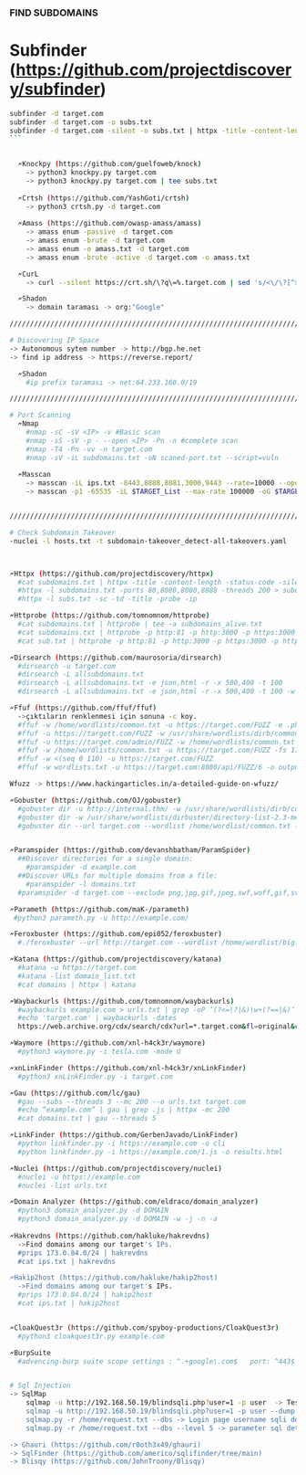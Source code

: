 
### FIND SUBDOMAINS

# Subfinder (https://github.com/projectdiscovery/subfinder)
````sh
subfinder -d target.com
subfinder -d target.com -o subs.txt
subfinder -d target.com -silent -o subs.txt | httpx -title -content-length -status-code -silent
```

    
  🗲Knockpy (https://github.com/guelfoweb/knock)
    -> python3 knockpy.py target.com
    -> python3 knockpy.py target.com | tee subs.txt
      
  🗲Crtsh (https://github.com/YashGoti/crtsh)
    -> python3 crtsh.py -d target.com
    
  🗲Amass (https://github.com/owasp-amass/amass)
    -> amass enum -passive -d target.com
    -> amass enum -brute -d target.com
    -> amass enum -o amass.txt -d target.com
    -> amass enum -brute -active -d target.com -o amass.txt

  🗲CurL
    -> curl --silent https://crt.sh/\?q\=%.target.com | sed 's/<\/\?[^>]\+>//g' | grep -i target.com | tail -n +9 | cut -d ">" -f2 | cut -d "<" -f1

  🗲Shadon
    -> domain taraması -> org:"Google"

//////////////////////////////////////////////////////////////////////////

# Discovering IP Space
-> Autonomous sytem number -> http://bgp.he.net
-> find ip address -> https://reverse.report/

  🗲Shadon
    #ip prefix taraması -> net:64.233.160.0/19

//////////////////////////////////////////////////////////////////////////

# Port Scanning
  🗲Nmap
    #nmap -sC -sV <IP> -v #Basic scan
    #nmap -sS -sV -p - --open <IP> -Pn -n #complete scan
    #nmap -T4 -Pn -vv -n target.com
    #nmap -sV -iL subdomains.txt -oN scaned-port.txt --script=vuln
  
  🗲Masscan
    -> masscan -iL ips.txt -8443,8888,8081,3000,9443 --rate=10000 --open
    -> masscan -p1 -65535 -iL $TARGET_List --max-rate 100000 -oG $TARGET_OUTPUT


//////////////////////////////////////////////////////////////////////////

# Check Subdomain Takeover
-nuclei -l hosts.txt -t subdomain-takeover_detect-all-takeovers.yaml



🗲Httpx (https://github.com/projectdiscovery/httpx)
  #cat subdomains.txt | httpx -title -content-length -status-code -silent
  #httpx -l subdomains.txt -ports 80,8080,8000,8888 -threads 200 > subdomains_alive.txt
  #httpx -l subs.txt -sc -td -title -probe -ip

🗲Httprobe (https://github.com/tomnomnom/httprobe)
  #cat subdomains.txt | httprobe | tee -a subdomains_alive.txt
  #cat subdomains.txt | httprobe -p http:81 -p http:3000 -p https:3000 -p http:3001 -p https:3001 -p http:8000 -p http:8080 -p https:8443 -c 50 | tee subdomains_alive.txt
  #cat sub.txt | httprobe -p http:81 -p http:3000 -p https:3000 -p http:3001 -p https:3001 -p http:8000 -p http:8080 -p https:8443 -p https:10000 -p http:9000 -p https:9443 -c 50 | tee live-subs2.txt

🗲Dirsearch (https://github.com/maurosoria/dirsearch)
  #dirsearch -u target.com
  #dirsearch -L allsubdomains.txt
  #dirsearch -L allsubdomains.txt -e json,html -r -x 500,400 -t 100
  #dirsearch -L allsubdomains.txt -e json,html -r -x 500,400 -t 100 -w /home/wordlists/common.txt

🗲Ffuf (https://github.com/ffuf/ffuf)
  ->çıktıların renklenmesi için sonuna -c koy.
  #ffuf -w /home/wordlists/common.txt -u https://target.com/FUZZ -e .php,.php.bak,.js,.json,.txt,.sql,.tar.gz,.bkp,.html,.htm,.zip -mc 200,301 -ac
  #ffuf -u https://targett.com/FUZZ -w /usr/share/wordlists/dirb/common.txt/
  #ffuf -u https://target.com/admin/FUZZ -w /home/wordlists/common.txt -mc 200
  #ffuf -w /home/wordlists/common.txt -u https://target.com/FUZZ -fs 1111 => does not show sizes 1111
  #ffuf -w <(seq 0 110) -u https://target.com/FUZZ
  #ffuf -w wordlists.txt -u https://target.com:8080/api/FUZZ/6 -o output.txt

Wfuzz -> https://www.hackingarticles.in/a-detailed-guide-on-wfuzz/

🗲Gobuster (https://github.com/OJ/gobuster)
  #gobuster dir -u http://internal.thm/ -w /usr/share/wordlists/dirb/common.txt
  #gobuster dir -w /usr/share/wordlists/dirbuster/directory-list-2.3-medium.txt -u 10.10.10.56/cgi-bin/ -x sh,cgi,pl -t 200
  #gobuster dir --url target.com --wordlist /home/wordlist/common.txt --threads 10 --delay 1s --useragent 'ferhatkrs0-hackerone' --headres 'X-Hackerone: ferhatkrs0'


🗲Paramspider (https://github.com/devanshbatham/ParamSpider)
  ##Discover directories for a single domain:
    #paramspider -d example.com
  ##Discover URLs for multiple domains from a file:
    #paramspider -l domains.txt
  #paramspider -d target.com --exclude png,jpg,gif,jpeg,swf,woff,gif,svg --level high --quiet -o result.txt

🗲Parameth (https://github.com/maK-/parameth)
 #python3 parameth.py -u http://example.com/

🗲Feroxbuster (https://github.com/epi052/feroxbuster)
  #./feroxbuster --url http://target.com --wordlist /home/wordlist/big.txt

🗲Katana (https://github.com/projectdiscovery/katana)
  #katana -u https://target.com
  #katana -list domain_list.txt
  #cat domains | httpx | katana

🗲Waybackurls (https://github.com/tomnomnom/waybackurls)
  #waybackurls example.com > urls.txt | grep -oP ‘(?<=\?|&)\w+(?==|&)’ urls.txt | sort -u
  #echo 'target.com' | waybackurls -dates
  https://web.archive.org/cdx/search/cdx?url=*.target.com&fl=original&collapse=urlkey

🗲Waymore (https://github.com/xnl-h4ck3r/waymore)
  #python3 waymore.py -i tesla.com -mode U

🗲xnLinkFinder (https://github.com/xnl-h4ck3r/xnLinkFinder)
  #python3 xnLinkFinder.py -i target.com

🗲Gau (https://github.com/lc/gau)
  #gau --subs --threads 3 --mc 200 --o urls.txt target.com
  #echo “example.com” | gau | grep .js | httpx -mc 200
  #cat domains.txt | gau --threads 5

🗲LinkFinder (https://github.com/GerbenJavado/LinkFinder)
  #python linkfinder.py -i https://example.com -o cli
  #python linkfinder.py -i https://example.com/1.js -o results.html

🗲Nuclei (https://github.com/projectdiscovery/nuclei)
  #nuclei -u https://example.com
  #nuclei -list urls.txt

🗲Domain Analyzer (https://github.com/eldraco/domain_analyzer)
  #python3 domain_analyzer.py -d DOMAIN
  #python3 domain_analyzer.py -d DOMAIN -w -j -n -a
  
🗲Hakrevdns (https://github.com/hakluke/hakrevdns)
  ->Find domains among our target's IPs.
  #prips 173.0.84.0/24 | hakrevdns
  #cat ips.txt | hakrevdns

🗲Hakip2host (https://github.com/hakluke/hakip2host)
  ->Find domains among our target's IPs.
  #prips 173.0.84.0/24 | hakip2host
  #cat ips.txt | hakip2host


🗲CloakQuest3r (https://github.com/spyboy-productions/CloakQuest3r)
  #python3 cloakquest3r.py example.com

🗲BurpSuite
  #advencing-burp suite scope settings : ^.+google\.com$   port: ^443$  file: ^/.*


# Sql Injection
-> SqlMap
    sqlmap -u http://192.168.50.19/blindsqli.php?user=1 -p user  -> Testing on parameter names "user", we'll get confirmation
    sqlmap -u http://192.168.50.19/blindsqli.php?user=1 -p user --dump  -> Dumping database
    sqlmap.py -r /home/request.txt --dbs -> Login page username sqli detect.(https://infosecwriteups.com/sql-injection-for-beginners-using-sqlmap-36e091e8a070)
    sqlmap.py -r /home/request.txt --dbs --level 5 -> parameter sql detect.(https://infosecwriteups.com/sql-injection-for-beginners-using-sqlmap-part-2-53e9775b67f5)

-> Ghauri (https://github.com/r0oth3x49/ghauri)
-> SqlFinder (https://github.com/americo/sqlifinder/tree/main)
-> Blisqy (https://github.com/JohnTroony/Blisqy)



